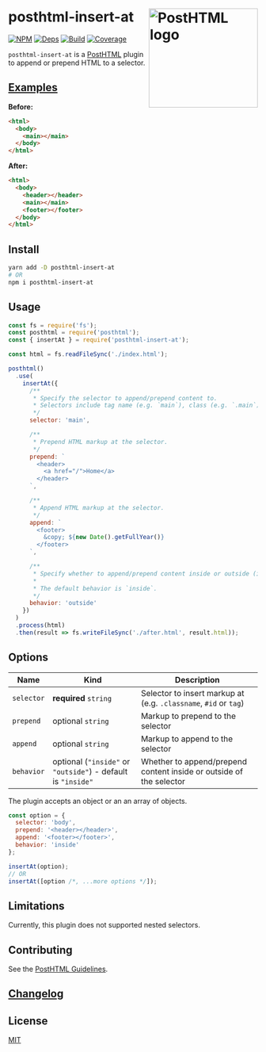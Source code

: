 # posthtml-insert-at <img align="right" width="220" height="200" title="PostHTML logo" src="http://posthtml.github.io/posthtml/logo.svg">

[![NPM][npm]][npm-url]
[![Deps][deps]][deps-url]
[![Build][build]][build-badge]
[![Coverage][codecov-shield]][codecov]

`posthtml-insert-at` is a [PostHTML](https://github.com/posthtml/posthtml) plugin to append or prepend HTML to a selector.

## [Examples](examples/)

**Before:**

```html
<html>
  <body>
    <main></main>
  </body>
</html>
```

**After:**

```html
<html>
  <body>
    <header></header>
    <main></main>
    <footer></footer>
  </body>
</html>
```

## Install

```bash
yarn add -D posthtml-insert-at
# OR
npm i posthtml-insert-at
```

## Usage

```js
const fs = require('fs');
const posthtml = require('posthtml');
const { insertAt } = require('posthtml-insert-at');

const html = fs.readFileSync('./index.html');

posthtml()
  .use(
    insertAt({
      /**
       * Specify the selector to append/prepend content to.
       * Selectors include tag name (e.g. `main`), class (e.g. `.main`) or id (e.g. `#main`).
       */
      selector: 'main',

      /**
       * Prepend HTML markup at the selector.
       */
      prepend: `
        <header>
          <a href="/">Home</a>
        </header>
      `,

      /**
       * Append HTML markup at the selector.
       */
      append: `
        <footer>
          &copy; ${new Date().getFullYear()}
        </footer>
      `,

      /**
       * Specify whether to append/prepend content inside or outside (i.e. adjacent to) of the selector.
       *
       * The default behavior is `inside`.
       */
      behavior: 'outside'
    })
  )
  .process(html)
  .then(result => fs.writeFileSync('./after.html', result.html));
```

## Options

| Name       | Kind                                                         | Description                                                         |
| ---------- | ------------------------------------------------------------ | ------------------------------------------------------------------- |
| `selector` | **required** `string`                                        | Selector to insert markup at (e.g. `.classname`, `#id` or `tag`)    |
| `prepend`  | optional `string`                                            | Markup to prepend to the selector                                   |
| `append`   | optional `string`                                            | Markup to append to the selector                                    |
| `behavior` | optional (`"inside"` or `"outside"`) - default is `"inside"` | Whether to append/prepend content inside or outside of the selector |

The plugin accepts an object or an an array of objects.

```js
const option = {
  selector: 'body',
  prepend: '<header></header>',
  append: '<footer></footer>',
  behavior: 'inside'
};

insertAt(option);
// OR
insertAt([option /*, ...more options */]);
```

## Limitations

Currently, this plugin does not supported nested selectors.

## Contributing

See the [PostHTML Guidelines](https://github.com/posthtml/posthtml/tree/master/docs).

## [Changelog](CHANGELOG.md)

## License

[MIT](LICENSE)

[npm]: https://img.shields.io/npm/v/posthtml-insert-at.svg?color=blue
[npm-url]: https://npmjs.com/package/posthtml-insert-at
[deps]: https://david-dm.org/metonym/posthtml-insert-at.svg
[deps-url]: https://david-dm.org/metonym/posthtml-insert-at
[build]: https://travis-ci.com/metonym/posthtml-insert-at.svg?branch=master
[build-badge]: https://travis-ci.com/metonym/posthtml-insert-at
[codecov]: https://codecov.io/gh/metonym/posthtml-insert-at
[codecov-shield]: https://img.shields.io/codecov/c/github/metonym/posthtml-insert-at.svg
